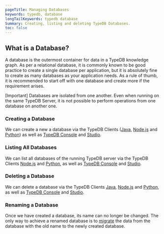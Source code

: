 ```yaml
---
pageTitle: Managing Databases
keywords: typedb, database
longTailKeywords: typedb database
Summary: Creating, listing and deleting TypeDB Databases.
toc: false
---
```


## What is a Database?
A database is the outermost container for data in a TypeDB knowledge graph. As per a relational database, it is commonly known to be good practice to create a single database per application, but it is absolutely fine to create as many databases as your application needs. As a rule of thumb, it is recommended to start off with one database and create more if the requirement arises.

<div class="note">
[Important]
Databases are isolated from one another. Even when running on the same TypeDB Server, it is not possible to perform operations from one database on another one.
</div>

### Creating a Database
We can create a new a database via the TypeDB Clients ([Java](../0001-typedb/02-dev/clients/03-java.md), [Node.js](../0001-typedb/02-dev/clients/05-nodejs.md) and [Python](../0001-typedb/02-dev/clients/04-python.md)) as well as [TypeDB Console](../02-console/01-console.md) and [Studio](../07-studio/01-quickstart.md).

### Listing All Databases
We can list all databases of the running TypeDB server via the TypeDB Clients [Node.js](../0001-typedb/02-dev/clients/05-nodejs.md#retrieve-all-databases) and [Python](../0001-typedb/02-dev/clients/04-python.md#retrieve-all-databases), as well as [TypeDB Console](../02-console/01-console.md) and [Studio](../07-studio/01-quickstart.md).

### Deleting a Database
We can delete a database via the TypeDB Clients [Java](../0001-typedb/02-dev/clients/03-java.md#delete-a-database), [Node.js](../0001-typedb/02-dev/clients/05-nodejs.md#delete-a-database) and [Python](../0001-typedb/02-dev/clients/04-python.md#delete-a-database), as well as [TypeDB Console](../02-console/01-console.md) and [Studio](../07-studio/01-quickstart.md).

### Renaming a Database
Once we have created a database, its name can no longer be changed. The only way to achieve a renamed database is to [migrate](../06-management/04-migration-and-backup.md) the data from the database with the old name to the newly created database.
